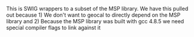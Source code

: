 This is SWIG wrappers to a subset of the MSP library. We have this pulled out
because 1) We don't want to geocal to directly depend on the MSP library and
2) Because the MSP library was built with gcc 4.8.5 we need special compiler
flags to link against it 